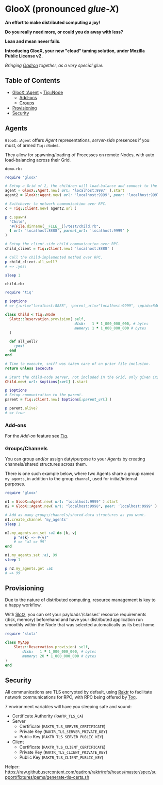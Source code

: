 # GlooX (pronounced _glue-X_)

**An effort to make distributed computing a joy!**

**Do you really need more, or could you do away with less?**

**Lean and mean never fails.**

**Introducing GlooX, your new "cloud" taming solution, under Mozilla Public License v2.**

_Bringing [Qadron](https://github.com/qadron) together, as a very special glue._

## Table of Contents

- [GlooX::Agent](#agents) `<` [Tiq::Node](https://github.com/qadron/tiq)
  - [Add-ons](#add-ons)
  - [Groups](#groups)
- [Provisioning](#provisioning)
- [Security](#security)

## Agents

`GlooX::Agent` offers _Agent_ representations, _server-side_ presences if you must,
of armed `Tiq::Node`s.

They allow for spawning/loading of Processes on remote Nodes, with auto load-balancing
across their Grid.

`demo.rb:`
```ruby
require 'gloox'

# Setup a Grid of 2, the children will load-balance and connect to the most available agent.
agent = GlooX::Agent.new( url: 'localhost:9997' ).start
agent2 = GlooX::Agent.new( url: 'localhost:9999', peer: 'localhost:9997' ).start

# Switchover to network communication over RPC.
c = Tiq::Client.new( agent2.url )

p c.spawn(
  'Child',
  "#{File.dirname(__FILE__)}/test/child.rb",
  { url: 'localhost:8888', parent_url: 'localhost:9999' }
)

# Setup the client-side child communication over RPC.
child_client = Tiq::Client.new( 'localhost:8888' )

# Call the child-implemented method over RPC.
p child_client.all_well?
# => :yes!

sleep 1

```

`child.rb:`
```ruby
require 'tiq'

p $options
# => {:url=>"localhost:8888", :parent_url=>"localhost:9999", :ppid=>846068, :tmpdir=>"/tmp", :execute=>true}

class Child < Tiq::Node
  Slotz::Reservation.provision( self,
                                disk:   1 * 1_000_000_000, # bytes
                                memory: 1 * 1_000_000_000 # bytes
  )

  def all_well?
    :yes!
  end
end

# Time to execute, sniff was taken care of on prior file inclusion.
return unless $execute

# Start the child-node server, not included in the Grid, only given its own bind URL.
Child.new( url: $options[:url] ).start

p $options
# Setup communication to the parent.
parent = Tiq::Client.new( $options[:parent_url] )

p parent.alive?
# => true
```

### Add-ons

For the _Add-on_ feature see [Tiq](https://github.com/qadron/tiq?tab=readme-ov-file#add-ons).

### Groups/Channels

You can group and/or assign duty/purpose to your _Agents_ by creating channels/shared structures across them.

There is one such example below, where two Agents share a group named `my_agents`, in addition to the group `channel`, 
used for initial/internal purposes.

```ruby
require 'gloox'

n1 = GlooX::Agent.new( url: "localhost:9999" ).start
n2 = GlooX::Agent.new( url: "localhost:9998", peer: 'localhost:9999' ).start

# Add as many groups/channels/shared-data structures as you want.
n1.create_channel 'my_agents'
sleep 1

n2.my_agents.on_set :a1 do |k, v|
    p "#{k} => #{v}"
    # => "a1 => 99"
end

n1.my_agents.set :a1, 99
sleep 1

p n2.my_agents.get :a1
# => 99
```

## Provisioning

Due to the nature of distributed computing, resource management is key to a happy workflow.

With [Slotz](https://github.com/qadron/slotz), you can set your payloads'/classes' resource requirements (disk, memory)
beforehand and have your distributed application run smoothly within the Node that was selected automatically as its best home.

```ruby
require 'slotz'

class MyApp
    Slotz::Reservation.provision( self,
        disk:   1 * 1_000_000_000, # bytes
        memory: 20 * 1_000_000_000 # bytes
)
end
```

## Security

All communications are TLS encrypted by default, using [Raktr](https://github.com/qadron/raktr) to facilitate network
communications for RPC, with RPC being offered by [Toq](https://github.com/qadron/toq).

7 environment variables will have you sleeping safe and sound:

* Certificate Authority (`RAKTR_TLS_CA`)
* Server
  * Certificate (`RAKTR_TLS_SERVER_CERTIFICATE`)
  * Private Key (`RAKTR_TLS_SERVER_PRIVATE_KEY`)
  * Public Key (`RAKTR_TLS_SERVER_PUBLIC_KEY`)
* Client
  * Certificate (`RAKTR_TLS_CLIENT_CERTIFICATE`)
  * Private Key (`RAKTR_TLS_CLIENT_PRIVATE_KEY`)
  * Public Key (`RAKTR_TLS_CLIENT_PUBLIC_KEY`)

Helper:
https://raw.githubusercontent.com/qadron/raktr/refs/heads/master/spec/support/fixtures/pems/generate-tls-certs.sh
